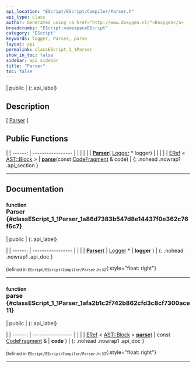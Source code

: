 ```yaml
---
api_location: "EScript/EScript/Compiler/Parser.h"
api_type: class
author: Generated using <a href="http://www.doxygen.nl/">Doxygen</a>
breadcrumbs: "EScript:namespaceEScript"
category: "EScript"
keywords: logger, Parser, parse
layout: api
permalink: classEScript_1_1Parser
show_in_toc: false
sidebar: api_sidebar
title: "Parser"
toc: false
---
```


| public |
{:.api_label}

## Description

[ [Parser](classEScript_1_1Parser) ]



## Public Functions

|
| ------: | ----------------- |
|  | |
|  | **[Parser](#classEScript_1_1Parser_1a86d7383b547d8e14437f0e362c76f6c7)**( [Logger](classEScript_1_1Logger) * logger) |
|  | |
| [ERef](classEScript_1_1ERef) < [AST::Block](classEScript_1_1AST_1_1Block) > | **[parse](#classEScript_1_1Parser_1afa2b1c2f742b862cfd3c8cf7300ace11)**(const [CodeFragment](classEScript_1_1CodeFragment) & code) |
{: .nohead .nowrap1 .api_section }


-------------------------------------------------------------------

## Documentation

### <small>function</small><br/> Parser {#classEScript_1_1Parser_1a86d7383b547d8e14437f0e362c76f6c7}

| public |
{:.api_label}

|
| ------: | ----------------- |
|  |
|  **[Parser](#classEScript_1_1Parser_1a86d7383b547d8e14437f0e362c76f6c7)**( |  [Logger](classEScript_1_1Logger) * | **logger** ) |
{: .nohead .nowrap1 .api_doc }





<sub>Defined in `EScript/EScript/Compiler/Parser.h:32`</sub>{:style="float: right"}

-------------------------------------------------------------------

### <small>function</small><br/> parse {#classEScript_1_1Parser_1afa2b1c2f742b862cfd3c8cf7300ace11}

| public |
{:.api_label}

|
| ------: | ----------------- |
|  |
| [ERef](classEScript_1_1ERef) < [AST::Block](classEScript_1_1AST_1_1Block) > **[parse](#classEScript_1_1Parser_1afa2b1c2f742b862cfd3c8cf7300ace11)**( | const [CodeFragment](classEScript_1_1CodeFragment) & | **code** ) |
{: .nohead .nowrap1 .api_doc }





<sub>Defined in `EScript/EScript/Compiler/Parser.h:33`</sub>{:style="float: right"}

-------------------------------------------------------------------


